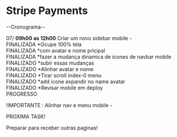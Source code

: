 <h1>Stripe Payments</h1>


--Cronograma--

07/ <strong>09h00 as 12h00</strong>
Criar um novo sidebar mobile -<br> FINALIZADA
*Ocupe 100% tela<br> FINALIZADA
*com avatar e nome pricipal<br> FINALIZADA
*fazer a mudança dinamica de icones de navbar mobile<br> FINALIZADO
*subir essas mudanças<br> FINALIZADO
*Alinhar avatar e nome<br> FINALIZADO
*Tirar scroll index-0 menu <br> FINALIZADO
*add icone expandir no name avatar <br> FINALIZADO
*Revisar mobile em deploy <br> PROGRESSO

!IMPORTANTE : Alinhar nav e menu mobile - 

PROXIMA TASK!

Preparar para receber outras paginas!
